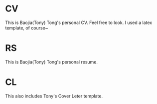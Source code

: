 # CV
This is Baojia(Tony) Tong's personal CV. Feel free to look. I used a latex template, of course~

# RS
This is Baojia(Tony) Tong's personal resume.

# CL
This also includes Tony's Cover Leter template.